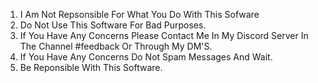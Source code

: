 1. I Am Not Repsonsible For What You Do With This Sofware
2. Do Not Use This Software For Bad Purposes.
3. If You Have Any Concerns Please Contact Me In My Discord Server In The Channel #feedback Or Through My DM'S.
4. If You Have Any Concerns Do Not Spam Messages And Wait.
5. Be Reponsible With This Software.
